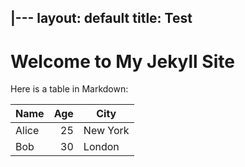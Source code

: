 |---
layout: default
title: Test
---

# Welcome to My Jekyll Site

Here is a table in Markdown:

| Name  | Age | City      |
|-------|----:|----------|
| Alice |  25 | New York |
| Bob   |  30 | London   |
